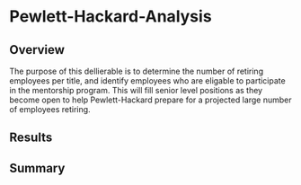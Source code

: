 # Pewlett-Hackard-Analysis

## Overview

The purpose of this dellierable is to determine the number of retiring employees per title, and identify employees who are eligable to participate in the mentorship program. This will fill senior level positions as they become open to help Pewlett-Hackard prepare for a projected large number of employees retiring. 



## Results





## Summary



